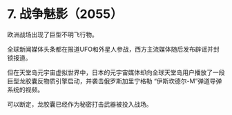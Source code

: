 # 7. 战争魅影（2055）

欧洲战场出现了巨型不明飞行物。

全球新闻媒体头条都在报道UFO和外星人参战，西方主流媒体随后发布辟谣并封锁报道。



但在天堂岛元宇宙虚拟世界中，日本的元宇宙媒体却向全球天堂岛用户播放了一段巨型龙胶囊反物质引擎启动，并袭击俄罗斯加里宁格勒 “伊斯坎德尔-M”弹道导弹系统的视频。



可以断定，龙胶囊已经作为秘密打击武器被投入战场。
